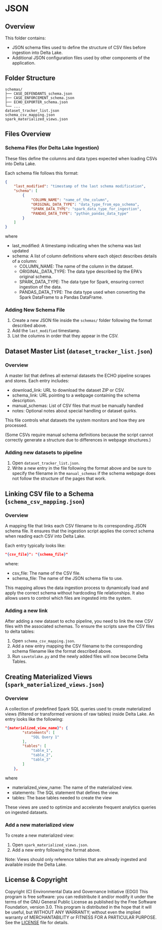 # JSON

## Overview
This folder contains:

- JSON schema files used to define the structure of CSV files before ingestion into Delta Lake.
- Additional JSON configuration files used by other components of the application.

## Folder Structure

    schemas/
    ├── CASE_DEFENDANTS_schema.json
    ├── CASE_ENFORCEMENT_schema.json
    ├── ECHO_EXPORTER_schema.json
    └── ...
    dataset_tracker_list.json
    schema_csv_mapping.json
    spark_materialized_views.json

## Files Overview
### Schema Files (for Delta Lake Ingestion)
These files define the columns and data types expected when loading CSVs into Delta Lake.

Each schema file follows this format:
```json
{
    "last_modified": "timestamp of the last schema modification",
    "schema": [
        {
            "COLUMN_NAME": "name_of_the_column",
            "ORIGINAL_DATA_TYPE": "data_type_from_epa_schema",
            "SPARK_DATA_TYPE": "spark_data_type_for_ingestion",
            "PANDAS_DATA_TYPE": "python_pandas_data_type"
        }
    ]
}
```
where 
- last_modified: A timestamp indicating when the schema was last updated
- schema: A list of column definitions where each object describes details of a column:
    - COLUMN_NAME: The name of the column in the dataset.
    - ORIGINAL_DATA_TYPE: The data type described by the EPA's original schema.
    - SPARK_DATA_TYPE: The data type for Spark, ensuring correct ingestion of the data.
    - PANDAS_DATA_TYPE: The data type used when converting the Spark DataFrame to a Pandas DataFrame.

### Adding New Schema File
1. Create a new JSON file inside the `schemas/` folder following the format described above.
2. Add the `last_modified` timestamp.
3. List the columns in order that they appear in the CSV.

## Dataset Master List (`dataset_tracker_list.json`)
### Overview

A master list that defines all external datasets the ECHO pipeline scrapes and stores. Each entry includes:
- download_link: URL to download the dataset ZIP or CSV.
- schema_link: URL pointing to a webpage containing the schema description.
- manual_schemas: List of CSV files that must be manually handled
- notes: Optional notes about special handling or dataset quirks.

This file controls what datasets the system monitors and how they are processed.

(Some CSVs require manual schema definitions because the script cannot correctly generate a structure due to differences in webpage structures.)

### Adding new datasets to pipeline
1. Open `dataset_tracker_list.json`.
2. Write a new entry in the file following the format above and be sure to specify the filename in the `manual_schemas` if the schema webpage does not follow the structure of the pages that work.

## Linking CSV file to a Schema (`schema_csv_mapping.json`)
### Overview

A mapping file that links each CSV filename to its corresponding JSON schema file. It ensures that the ingestion script applies the correct schema when reading each CSV into Delta Lake.

Each entry typically looks like:

```json
"{csv_file}": "{schema_file}"
```
where:
- csv_file: The name of the CSV file.
- schema_file: The name of the JSON schema file to use.

This mapping allows the data ingestion process to dynamically load and apply the correct schema without hardcoding file relationships.
It also allows users to control which files are ingested into the system.

### Adding a new link
After adding a new dataset to echo pipeline, you need to link the new CSV files with the associated schemas. To ensure the scripts save the CSV files to delta tables:

1. Open `schema_csv_mapping.json`.
2. Add a new entry mapping the CSV filename to the corresponding schema filename like the format described above.
3. Run `savetolake.py` and the newly added files will now become Delta Tables.

## Creating Materialized Views (`spark_materialized_views.json`)
### Overview

A collection of predefined Spark SQL queries used to create materialized views (filtered or transformed versions of raw tables) inside Delta Lake. An entry looks like the following:

```json
"{materialized_view_name}": {
        "statements": [
            "SQL Query 1"
        ],
        "tables": [
            "table_1",
            "table_2",
            "table_3"
        ]
    },

```
where 
- materialized_view_name: The name of the materialized view.
- statements: The SQL statement that defines the view.
- tables: The base tables needed to create the view

These views are used to optimize and accelerate frequent analytics queries on ingested datasets. 
### Add a new materialized view
To create a new materialized view:
1. Open `spark_materialized_views.json`.
2. Add a new entry following the format above.

Note: Views should only reference tables that are already ingested and available inside the Delta Lake.

## License & Copyright
Copyright (C) Environmental Data and Governance Initiative (EDGI) This program is free software: you can redistribute it and/or modify it under the terms of the GNU General Public License as published by the Free Software Foundation, version 3.0.
This program is distributed in the hope that it will be useful, but WITHOUT ANY WARRANTY; without even the implied warranty of MERCHANTABILITY or FITNESS FOR A PARTICULAR PURPOSE.
See the [LICENSE](../LICENSE) file for details.